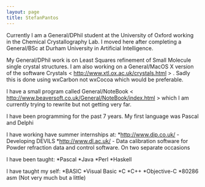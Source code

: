 ```yaml
---
layout: page
title: StefanPantos
---
```




Currently I am a General/DPhil student at the University of Oxford working in the Chemical Crystallography Lab. I moved here after completing a General/BSc at Durham University in Artificial Intelligence.

My General/DPhil work is on Least Squares refinement of Small Molecule single crystal structures. I am also working on a General/MacOS X version of the software Crystals < http://www.xtl.ox.ac.uk/crystals.html > . Sadly this is done using wxCarbon not wxCocoa which would be preferable.

I have a small program called General/NoteBook < http://www.beaversoft.co.uk/General/NoteBook/index.html > which I am currently trying to rewrite but not getting very far.

I have been programming for the past 7 years. My first language was Pascal and Delphi

I have working have summer internships at:
*http://www.dip.co.uk/ - Developing DEVILS
*http://www.dl.ac.uk/ - Data calibration software for Powder refraction data and control software. On two separate occasions 

I have been taught:
*Pascal
*Java
*Perl
*Haskell

I have taught my self:
*BASIC
*Visual Basic
*C
*C++
*Objective-C
*80286 asm (Not very much but a little)

